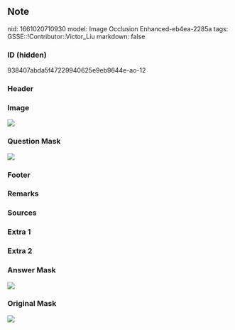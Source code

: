 ## Note
nid: 1661020710930
model: Image Occlusion Enhanced-eb4ea-2285a
tags: GSSE::!Contributor::Victor_Liu
markdown: false

### ID (hidden)
938407abda5f47229940625e9eb9644e-ao-12

### Header


### Image
<img src="tmp8ds6en7u.png">

### Question Mask
<img src="938407abda5f47229940625e9eb9644e-ao-12-Q.svg">

### Footer


### Remarks


### Sources


### Extra 1


### Extra 2


### Answer Mask
<img src="938407abda5f47229940625e9eb9644e-ao-12-A.svg">

### Original Mask
<img src="938407abda5f47229940625e9eb9644e-ao-O.svg">
